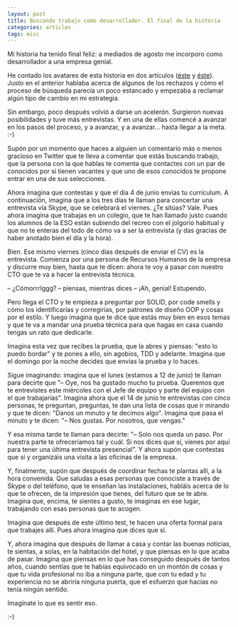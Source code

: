 ```yaml
---
layout: post
title: Buscando trabajo como desarrollador. El final de la historia
categories: articles
tags: misc
---
```


Mi historia ha tenido final feliz: a mediados de agosto me incorporo como desarrollador a una empresa genial.

He contado los avatares de esta historia en dos artículos ([éste](/buscando-trabajo-como-desarrollador-php/) y [éste](/buscando-trabajo-sobre-los-rechazos/)). Justo en el anterior hablaba acerca de algunos de los rechazos y cómo el proceso de búsqueda parecía un poco estancado y empezaba a reclamar algún tipo de cambio en mi estrategia.

Sin embargo, poco después volvió a darse un acelerón. Surgieron nuevas posibilidades y tuve más entrevistas. Y en una de ellas comencé a avanzar en los pasos del proceso, y a avanzar, y a avanzar… hasta llegar a la meta. :-)

Supón por un momento que haces a alguien un comentario más o menos gracioso en Twitter que te lleva a comentar que estás buscando trabajo, que la persona con la que hablas te comenta que contactes con un par de conocidos por si tienen vacantes y que uno de esos conocidos te propone entrar en una de sus selecciones.

Ahora imagina que contestas y que el día 4 de junio envías tu currículum. A continuación, imagina que a los tres días te llaman para concertar una entrevista vía Skype, que se celebrará el viernes. ¿Te sitúas? Vale. Pues ahora imagina que trabajas en un colegio, que te han llamado justo cuando los alumnos de la ESO están subiendo del recreo con el jolgorio habitual y que no te enteras del todo de cómo va a ser la entrevista (y das gracias de haber anotado bien el día y la hora).

Bien. Ese mismo viernes (cinco días después de enviar el CV) es la entrevista. Comienza por una persona de Recursos Humanos de la empresa y discurre muy bien, hasta que te dicen: ahora te voy a pasar con nuestro CTO que te va a hacer la entrevista técnica.

– ¿Cómorrrlggg? – piensas, mientras dices – ¡Ah, genial! Estupendo.

Pero llega el CTO y te empieza a preguntar por SOLID, por code smells y cómo los identificarías y corregirías, por patrones de diseño OOP y cosas por el estilo. Y luego imagina que te dice que estás muy bien en esos temas y que te va a mandar una prueba técnica para que hagas en casa cuando tengas un rato que dedicarle.

Imagina esta vez que recibes la prueba, que la abres y piensas: "esto lo puedo bordar" y te pones a ello, sin agobios, TDD y adelante. Imagina que el domingo por la noche decides que envías la prueba y lo haces.

Sigue imaginando: imagina que el lunes (estamos a 12 de junio) te llaman para decirte que "– Oye, nos ha gustado mucho tu prueba. Queremos que te entrevistes este miércoles con el Jefe de equipo y parte del equipo con el que trabajarías". Imagina ahora que el 14 de junio te entrevistas con cinco personas, te preguntan, preguntas, te dan una lista de cosas que ir mirando y que te dicen: "Danos un minuto y te decimos algo". Imagina que pasa el minuto y te dicen: "– Nos gustas. Por nosotros, que vengas."

Y esa misma tarde te llaman para decirte: "– Solo nos queda un paso. Por nuestra parte te ofreceríamos tal y cuál. Si nos dices que sí, vienes por aquí para tener una última entrevista presencial". Y ahora supón que contestas que sí y organizáis una visita a las oficinas de la empresa.

Y, finalmente, supón que después de coordinar fechas te plantas allí, a la hora convenida. Que saludas a esas personas que conociste a través de Skype o del teléfono, que te enseñan las instalaciones, habláis acerca de lo que te ofrecen, de la impresión que tienes, del futuro que se te abre. Imagina que, encima, te sientes a gusto, te imaginas en ese lugar, trabajando con esas personas que te acogen.

Imagina que después de este último test, te hacen una oferta formal para que trabajes allí. Pues ahora imagina que dices que sí.

Y, ahora imagina que después de llamar a casa y contar las buenas noticias, te sientas, a solas, en la habitación del hotel, y que piensas en lo que acaba de pasar. Imagina que piensas en lo que has conseguido después de tantos años, cuando sentías que te habías equivocado en un montón de cosas y que tu vida profesional no iba a ninguna parte, que con tu edad y tu experiencia no se abriría ninguna puerta, que el esfuerzo que hacías no tenía ningún sentido.

Imagínate lo que es sentir eso.

:-)
